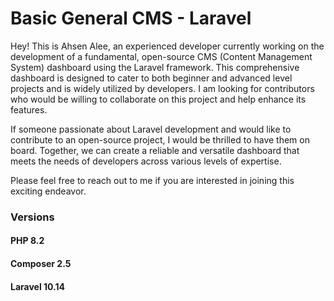# Basic General CMS - Laravel

Hey! This is Ahsen Alee, an experienced developer currently working on the development of a fundamental, open-source CMS (Content Management System) dashboard using the Laravel framework. This comprehensive dashboard is designed to cater to both beginner and advanced level projects and is widely utilized by developers. I am looking for contributors who would be willing to collaborate on this project and help enhance its features.

If someone passionate about Laravel development and would like to contribute to an open-source project, I would be thrilled to have them on board. Together, we can create a reliable and versatile dashboard that meets the needs of developers across various levels of expertise.

Please feel free to reach out to me if you are interested in joining this exciting endeavor.


### Versions

#### PHP 8.2
#### Composer 2.5
#### Laravel 10.14

